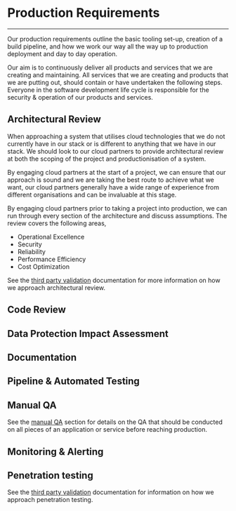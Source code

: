 # Production Requirements
***

Our production requirements outline the basic tooling set-up, creation of a build pipeline, and how we work our way all
the way up to production deployment and day to day operation.

Our aim is to continuously deliver all products and services that we are creating and maintaining. All services that we 
are creating and products that we are putting out, should contain or have undertaken the following steps. Everyone in 
the software development life cycle is responsible for the security & operation of our products and services.

## Architectural Review

When approaching a system that utilises cloud technologies that we do not currently have in our stack or is 
different to anything that we have in our stack. We should look to our cloud partners to provide architectural review at
both the scoping of the project and productionisation of a system. 

By engaging cloud partners at the start of a project,
we can ensure that our approach is sound and we are taking the best route to achieve what we want, our cloud partners
generally have a wide range of experience from different organisations and can be invaluable at this stage. 

By engaging cloud partners prior to taking a project into production, we can run through every section of the 
architecture and discuss assumptions. The review covers the following areas,

- Operational Excellence
- Security
- Reliability
- Performance Efficiency
- Cost Optimization

See the [third party validation](third-party-validation.md) documentation for more information on how we approach 
architectural review.

## Code Review


## Data Protection Impact Assessment


## Documentation


## Pipeline & Automated Testing


## Manual QA

See the [manual QA](../qa/manualQA.md) section for details on the QA that should be conducted on all pieces of an
application or service before reaching production.

## Monitoring & Alerting


## Penetration testing
See the [third party validation](third-party-validation.md) documentation for information on how we approach 
penetration testing.

